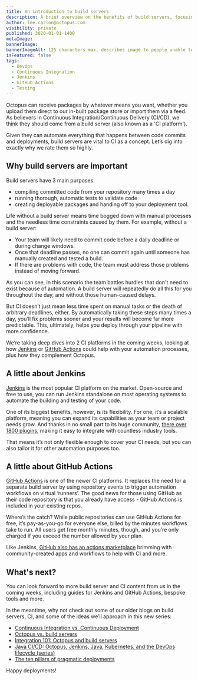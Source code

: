```yaml
---
title: An introduction to build servers
description: A brief overview on the benefits of build servers, focusing on Jenkins, GitHub Actions and what you can expect from us in the next few months
author: lee.carlon@octopus.com
visibility: private
published: 3020-01-01-1400
metaImage: 
bannerImage: 
bannerImageAlt: 125 characters max, describes image to people unable to see it.
isFeatured: false
tags:
  - DevOps
  - Continuous Integration
  - Jenkins
  - GitHub Actions
  - Testing
---
```


Octopus can receive packages by whatever means you want, whether you upload them direct to our in-built package store or import them via a feed. As believers in Continuous Integration/Continuous Delivery (CI/CD), we think they should come from a build server (also known as a 'CI platform').

Given they can automate everything that happens between code commits and deployments, build servers are vital to CI as a concept. Let’s dig into exactly why we rate them so highly.

## Why build servers are important

Build servers have 3 main purposes:

- compiling committed code from your repository many times a day
- running thorough, automatic tests to validate code
- creating deployable packages and handing off to your deployment tool.

Life without a build server means time bogged down with manual processes and the needless time constraints caused by them. For example, without a build server:

- Your team will likely need to commit code before a daily deadline or during change windows.
- Once that deadline passes, no one can commit again until someone has manually created and tested a build.
- If there are problems with code, the team must address those problems instead of moving forward.

As you can see, in this scenario the team battles hurdles that don't need to exist because of automation. A build server will repeatedly do all this for you throughout the day, and without those human-caused delays.

But CI doesn’t just mean less time spent on manual tasks or the death of arbitrary deadlines, either. By automatically taking these steps many times a day, you’ll fix problems sooner and your results will become far more predictable. This, ultimately, helps you deploy through your pipeline with more confidence.

We’re taking deep dives into 2 CI platforms in the coming weeks, looking at how [Jenkins](https://www.jenkins.io/) or [GitHub Actions](https://github.com/features/actions) could help with your automation processes, plus how they complement Octopus.

## A little about Jenkins

[Jenkins](https://www.jenkins.io/) is the most popular CI platform on the market. Open-source and free to use, you can run Jenkins standalone on most operating systems to automate the building and testing of your code.

One of its biggest benefits, however, is its flexibility. For one, it’s a scalable platform, meaning you can expand its capabilities as your team or project needs grow. And thanks in no small part to its huge community, [there over 1800 plugins](https://plugins.jenkins.io/), making it easy to integrate with countless industry tools.
 
That means it’s not only flexible enough to cover your CI needs, but you can also tailor it for other automation purposes too.

## A little about GitHub Actions

[GitHub Actions](https://github.com/features/actions) is one of the newer CI platforms. It replaces the need for a separate build server by using repository events to trigger automation workflows on virtual ‘runners’. The good news for those using GitHub as their code repository is that you already have access - GitHub Actions is included in your existing repos.

Where’s the catch? While public repositories can use GitHub Actions for free, it’s pay-as-you-go for everyone else, billed by the minutes workflows take to run. All users get free monthly minutes, though, and you’re only charged if you exceed the number allowed by your plan.

Like Jenkins, [GitHub also has an actions marketplace](https://github.com/marketplace) brimming with community-created apps and workflows to help with CI and more.

## What's next?

You can look forward to more build server and CI content from us in the coming weeks, including guides for Jenkins and GitHub Actions, bespoke tools and more.

In the meantime, why not check out some of our older blogs on build servers, CI, and some of the ideas we’ll approach in this new series:

- [Continuous Integration vs. Continuous Deployment](https://octopus.com/blog/difference-between-ci-and-cd)
- [Octopus vs. build servers](https://octopus.com/blog/octopus-vs-build-server)
- [Integration 101: Octopus and build servers](https://octopus.com/blog/octopus-build-server-integration-101)
- [Java CI/CD: Octopus, Jenkins, Java, Kubernetes, and the DevOps lifecycle (series)](https://octopus.com/blog/java-ci-cd-co/)
- [The ten pillars of pragmatic deployments](https://octopus.com/blog/ten-pillars-of-pragmatic-deployments)

Happy deployments! 
